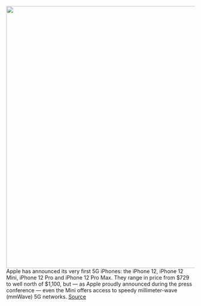 <img src='https://cdn.vox-cdn.com/uploads/chorus_asset/file/11490453/a-01.0.png' width='700px' /><br/>
Apple has announced its very first 5G iPhones: the iPhone 12, iPhone 12 Mini, iPhone 12 Pro and iPhone 12 Pro Max. They range in price from $729 to well north of $1,100, but — as Apple proudly announced during the press conference — even the Mini offers access to speedy millimeter-wave (mmWave) 5G networks.
<a href='https://www.theverge.com/circuitbreaker/2020/10/13/21515128/iphone-12-mini-pro-max-mmwave-5g-antenna-window'> Source <a/>